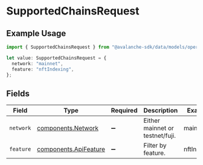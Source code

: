 # SupportedChainsRequest

## Example Usage

```typescript
import { SupportedChainsRequest } from "@avalanche-sdk/data/models/operations";

let value: SupportedChainsRequest = {
  network: "mainnet",
  feature: "nftIndexing",
};
```

## Fields

| Field                                                          | Type                                                           | Required                                                       | Description                                                    | Example                                                        |
| -------------------------------------------------------------- | -------------------------------------------------------------- | -------------------------------------------------------------- | -------------------------------------------------------------- | -------------------------------------------------------------- |
| `network`                                                      | [components.Network](../../models/components/network.md)       | :heavy_minus_sign:                                             | Either mainnet or testnet/fuji.                                | mainnet                                                        |
| `feature`                                                      | [components.ApiFeature](../../models/components/apifeature.md) | :heavy_minus_sign:                                             | Filter by feature.                                             | nftIndexing                                                    |